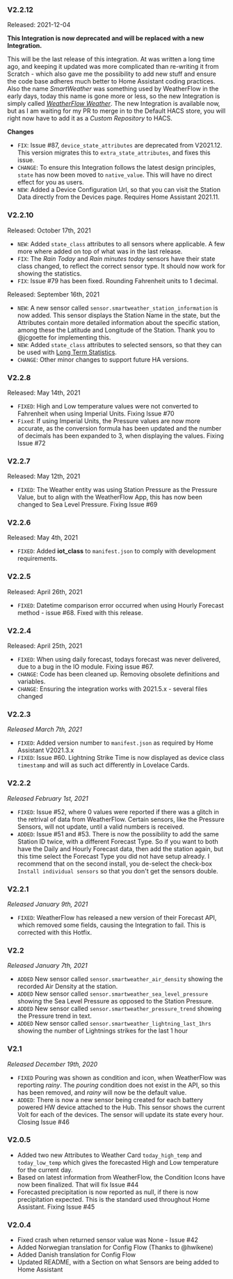 ### V2.2.12

Released: 2021-12-04

**This Integration is now deprecated and will be replaced with a new Integration.**

This will be the last release of this integration. At was written a long time ago, and keeping it updated was more complicated than re-writing it from Scratch - which also gave me the possibility to add new stuff and ensure the code base adheres much better to Home Assistant coding practices.
Also the name *SmartWeather* was something used by WeatherFlow in the early days, today this name is gone more or less, so the new Integration is simply called [*WeatherFlow Weather*](https://github.com/briis/hass-weatherflow).
The new Integration is available now, but as I am waiting for my PR to merge in to the Default HACS store, you will right now have to add it as a *Custom Repository* to HACS.

**Changes**

* `FIX`: Issue #87, `device_state_attributes` are deprecated from V2021.12. This version migrates this to `extra_state_attributes`, and fixes this issue.
* `CHANGE`: To ensure this Integration follows the latest design principles, `state` has now been moved to `native_value`. This will have no direct effect for you as users.
* `NEW`: Added a Device Configuration Url, so that you can visit the Station Data directly from the Devices page. Requires Home Assistant 2021.11.

### V2.2.10

Released: October 17th, 2021

* `NEW`: Added `state_class` attributes to all sensors where applicable. A few more where added on top of what was in the last release.
* `FIX`: The *Rain Today* and *Rain minutes today* sensors have their state class changed, to reflect the correct sensor type. It should now work for showing the statistics.
* `FIX`: Issue #79 has been fixed. Rounding Fahrenheit units to 1 decimal.

Released: September 16th, 2021

* `NEW`: A new sensor called `sensor.smartweather_station_information` is now added. This sensor displays the Station Name in the state, but the Attributes contain more detailed information about the specific station, among these the Latitude and Longitude of the Station. Thank you to @jcgoette for implementing this.
* `NEW`: Added `state_class` attributes to selected sensors, so that they can be used with [Long Term Statistics](https://www.home-assistant.io/blog/2021/08/04/release-20218/#long-term-statistics).
* `CHANGE`: Other minor changes to support future HA versions.

### V2.2.8

Released: May 14th, 2021

* `FIXED`: High and Low temperature values were not converted to Fahrenheit when using Imperial Units. Fixing Issue #70
* `Fixed`: If using Imperial Units, the Pressure values are now more accurate, as the conversion formula has been updated and the number of decimals has been expanded to 3, when displaying the values. Fixing Issue #72

### V2.2.7

Released: May 12th, 2021

* `FIXED`: The Weather entity was using Station Pressure as the Pressure Value, but to align with the WeatherFlow App, this has now been changed to Sea Level Pressure. Fixing Issue #69


### V2.2.6

Released: May 4th, 2021

* `FIXED`: Added **iot_class** to `manifest.json` to comply with development requirements.


### V2.2.5

Released: April 26th, 2021

* `FIXED`: Datetime comparison error occurred when using Hourly Forecast method - issue #68. Fixed with this release.

### V2.2.4

Released: April 25th, 2021

* `FIXED`: When using daily forecast, todays forecast was never delivered, due to a bug in the IO module. Fixing issue #67.
* `CHANGE`: Code has been cleaned up. Removing obsolete definitions and variables.
* `CHANGE`: Ensuring the integration works with 2021.5.x - several files changed

### V2.2.3

*Released March 7th, 2021*

* `FIXED`: Added version number to `manifest.json` as required by Home Assistant V2021.3.x
* `FIXED`: Issue #60. Lightning Strike Time is now displayed as device class `timestamp` and will as such act differently in Lovelace Cards.

### V2.2.2

*Released February 1st, 2021*

* `FIXED`: Issue #52, where 0 values were reported if there was a glitch in the retrival of data from WeatherFlow. Certain sensors, like the Pressure Sensors, will not update, until a valid numbers is received.
* `ADDED`: Issue #51 and #53. There is now the possibility to add the same Station ID twice, with a different Forecast Type. So if you want to both have the Daily and Hourly Forecast data, then add the station again, but this time select the Forecast Type you did not have setup already. I recommend that on the second install, you de-select the check-box `Install individual sensors` so that you don't get the sensors double.

### V2.2.1

*Released January 9th, 2021*

* `FIXED`: WeatherFlow has released a new version of their Forecast API, which removed some fields, causing the Integration to fail. This is corrected with this Hotfix.

### V2.2

*Released January 7th, 2021*

* `ADDED` New sensor called `sensor.smartweather_air_density` showing the recorded Air Density at the station.
* `ADDED` New sensor called `sensor.smartweather_sea_level_pressure` showing the Sea Level Pressure as opposed to the Station Pressure.
* `ADDED` New sensor called `sensor.smartweather_pressure_trend` showing the Pressure trend in text.
* `ADDED` New sensor called `sensor.smartweather_lightning_last_1hrs` showing the number of Lightnings strikes for the last 1 hour

### V2.1

*Released December 19th, 2020*

* `FIXED` Pouring was shown as condition and icon, when WeatherFlow was reporting *rainy*. The *pouring* condition does not exist in the API, so this has been removed, and *rainy* will now be the default value.
* `ADDED`: There is now a new sensor being created for each battery powered HW device attached to the Hub. This sensor shows the current Volt for each of the devices. The sensor will update its state every hour. Closing Issue #46

### V2.0.5

* Added two new Attributes to Weather Card `today_high_temp` and `today_low_temp` which gives the forecasted High and Low temperature for the current day.
* Based on latest information from WeatherFlow, the Condition Icons have now been finalized. That will fix Issue #44
* Forecasted precipitation is now reported as null, if there is now precipitation expected. This is the standard used throughout Home Assistant. Fixing Issue #45

### V2.0.4

* Fixed crash when returned sensor value was None - Issue #42
* Added Norwegian translation for Config Flow (Thanks to @hwikene)
* Added Danish translation for Config Flow
* Updated README, with a Section on what Sensors are being added to Home Assistant
